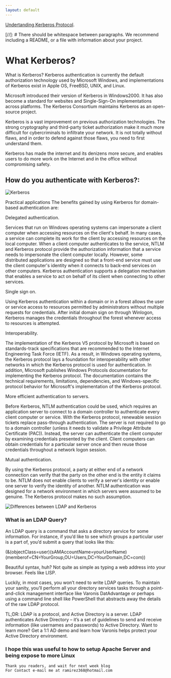 ```yaml
---
layout: default
---
```



[Undertanding Kerberos Protocol](https://https://www.youtube.com/watch?v=_44CHD3Vx-0).

[//]: #  There should be whitespace between paragraphs. We recommend including a README, or a file with information about your project.

# What Kerberos?
What is Kerberos?
Kerberos authentication is currently the default authorization technology used by Microsoft Windows, and implementations of Kerberos exist in Apple OS, FreeBSD, UNIX, and Linux.

Microsoft introduced their version of Kerberos in Windows2000. It has also become a standard for websites and Single-Sign-On implementations across platforms. The Kerberos Consortium maintains Kerberos as an open-source project.

Kerberos is a vast improvement on previous authorization technologies. The strong cryptography and third-party ticket authorization make it much more difficult for cybercriminals to infiltrate your network. It is not totally without flaws, and in order to defend against those flaws, you need to first understand them.

Kerberos has made the internet and its denizens more secure, and enables users to do more work on the Internet and in the office without compromising safety.


## How do you authenticate with Kerberos?:
![Kerberos](https://www.varonis.com/blog/wp-content/uploads/2018/07/Kerberos-Graphics-1-v2-787x790.jpg)

Practical applications
The benefits gained by using Kerberos for domain-based authentication are:

Delegated authentication.

Services that run on Windows operating systems can impersonate a client computer when accessing resources on the client's behalf. In many cases, a service can complete its work for the client by accessing resources on the local computer. When a client computer authenticates to the service, NTLM and Kerberos protocol provide the authorization information that a service needs to impersonate the client computer locally. However, some distributed applications are designed so that a front-end service must use the client computer's identity when it connects to back-end services on other computers. Kerberos authentication supports a delegation mechanism that enables a service to act on behalf of its client when connecting to other services.

Single sign on.

Using Kerberos authentication within a domain or in a forest allows the user or service access to resources permitted by administrators without multiple requests for credentials. After initial domain sign on through Winlogon, Kerberos manages the credentials throughout the forest whenever access to resources is attempted.

Interoperability.

The implementation of the Kerberos V5 protocol by Microsoft is based on standards-track specifications that are recommended to the Internet Engineering Task Force (IETF). As a result, in Windows operating systems, the Kerberos protocol lays a foundation for interoperability with other networks in which the Kerberos protocol is used for authentication. In addition, Microsoft publishes Windows Protocols documentation for implementing the Kerberos protocol. The documentation contains the technical requirements, limitations, dependencies, and Windows-specific protocol behavior for Microsoft's implementation of the Kerberos protocol.

More efficient authentication to servers.

Before Kerberos, NTLM authentication could be used, which requires an application server to connect to a domain controller to authenticate every client computer or service. With the Kerberos protocol, renewable session tickets replace pass-through authentication. The server is not required to go to a domain controller (unless it needs to validate a Privilege Attribute Certificate (PAC)). Instead, the server can authenticate the client computer by examining credentials presented by the client. Client computers can obtain credentials for a particular server once and then reuse those credentials throughout a network logon session.

Mutual authentication.

By using the Kerberos protocol, a party at either end of a network connection can verify that the party on the other end is the entity it claims to be. NTLM does not enable clients to verify a server's identity or enable one server to verify the identity of another. NTLM authentication was designed for a network environment in which servers were assumed to be genuine. The Kerberos protocol makes no such assumption.



![Differences between LDAP and Kerberos ](https://lh3.googleusercontent.com/Xka7iPt1EcRPEPwpeYW6UcihVmYqLWkgInc8vBTbOz2jZh93ODPXqmbh6y3PMRBxChyorRzXbsVJmV27x9HrEGt76NQp0wLmpiVB7_b0w9D_HuZaGVhQ0bdErlCN5JoJXIkP4yO6=s0)

### What is an LDAP Query?
An LDAP query is a command that asks a directory service for some information. For instance, if you’d like to see which groups a particular user is a part of, you’d submit a query that looks like this:

(&(objectClass=user)(sAMAccountName=yourUserName)
(memberof=CN=YourGroup,OU=Users,DC=YourDomain,DC=com))

Beautiful syntax, huh? Not quite as simple as typing a web address into your browser. Feels like LISP.

Luckily, in most cases, you won’t need to write LDAP queries. To maintain your sanity, you’ll perform all your directory services tasks through a point-and-click management interface like Varonis DatAdvantage or perhaps using a command line shell like PowerShell that abstracts away the details of the raw LDAP protocol.

TL;DR: LDAP is a protocol, and Active Directory is a server. LDAP authenticates Active Directory – it’s a set of guidelines to send and receive information (like usernames and passwords) to Active Directory. Want to learn more? Get a 1:1 AD demo and learn how Varonis helps protect your Active Directory environment.


### I hope this was useful to how to setup Apache Server and being expose to more Linux


```
Thank you readers, and wait for next week blog
For Contact e-mail me at ramirez368@hotmail.com

```
